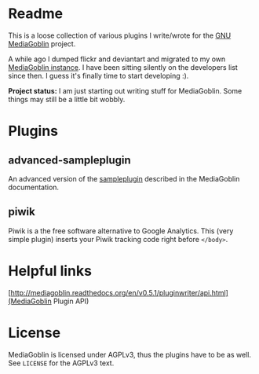 # Readme

This is a loose collection of various plugins I write/wrote
for the [GNU MediaGoblin](http://mediagoblin.org) project.

A while ago I dumped flickr and deviantart and migrated to
my own [MediaGoblin instance](http://media.micha.elmueller.net). 
I have been sitting silently on the developers list since then. 
I guess it's finally time to start developing :).

**Project status:** I am just starting out writing stuff for
MediaGoblin. Some things may still be a little bit wobbly.


# Plugins

## advanced-sampleplugin

An advanced version of the 
[sampleplugin](http://mediagoblin.readthedocs.org/en/latest/pluginwriter/quickstart.html)
described in the MediaGoblin documentation.

## piwik

Piwik is a the free software alternative to Google Analytics.
This (very simple plugin) inserts your Piwik tracking code right before `</body>`.


# Helpful links

[http://mediagoblin.readthedocs.org/en/v0.5.1/pluginwriter/api.html](MediaGoblin Plugin API)


# License

MediaGoblin is licensed under AGPLv3, thus the plugins have to be as well.
See `LICENSE` for the AGPLv3 text.
